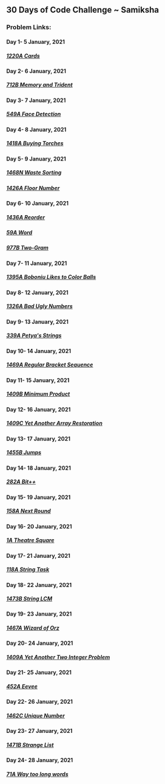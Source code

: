 
## 30 Days of Code Challenge ~ Samiksha

### Problem Links:

#### Day 1- 5 January, 2021
##### [1220A Cards](https://codeforces.com/problemset/problem/1220/A)

#### Day 2- 6 January, 2021
##### [712B Memory and Trident](https://codeforces.com/problemset/problem/712/B)

#### Day 3- 7 January, 2021
##### [549A Face Detection](https://codeforces.com/problemset/problem/549/A)

#### Day 4- 8 January, 2021
##### [1418A Buying Torches](https://codeforces.com/problemset/problem/1418/A)

#### Day 5- 9 January, 2021
##### [1468N Waste Sorting](https://codeforces.com/problemset/problem/1468/N)
##### [1426A Floor Number](https://codeforces.com/problemset/problem/1426/A)

#### Day 6- 10 January, 2021
##### [1436A Reorder](https://codeforces.com/problemset/problem/1436/A)
##### [59A Word](https://codeforces.com/problemset/problem/59/A)
##### [977B Two-Gram](https://codeforces.com/problemset/problem/977/B)

#### Day 7- 11 January, 2021
##### [1395A Boboniu Likes to Color Balls](https://codeforces.com/problemset/problem/1395/A)

#### Day 8- 12 January, 2021
##### [1326A Bad Ugly Numbers](https://codeforces.com/problemset/problem/1326/A)

#### Day 9- 13 January, 2021
##### [339A Petya's Strings](https://codeforces.com/problemset/problem/339/A)

#### Day 10- 14 January, 2021
##### [1469A Regular Bracket Sequence](https://codeforces.com/problemset/problem/1469/A)

#### Day 11- 15 January, 2021
##### [1409B Minimum Product](https://codeforces.com/problemset/problem/1409/B)

#### Day 12- 16 January, 2021
##### [1409C Yet Another Array Restoration](https://codeforces.com/problemset/problem/1409/C)

#### Day 13- 17 January, 2021
##### [1455B Jumps](https://codeforces.com/problemset/problem/1455/B)

#### Day 14- 18 January, 2021
##### [282A Bit++](https://codeforces.com/problemset/problem/282/A)

#### Day 15- 19 January, 2021
##### [158A Next Round](https://codeforces.com/problemset/problem/158/A)

#### Day 16- 20 January, 2021
##### [1A Theatre Square](https://codeforces.com/problemset/problem/1/A)

#### Day 17- 21 January, 2021
##### [118A String Task](https://codeforces.com/problemset/problem/118/A)

#### Day 18- 22 January, 2021
##### [1473B String LCM](https://codeforces.com/problemset/problem/1473/B)

#### Day 19- 23 January, 2021
##### [1467A Wizard of Orz](https://codeforces.com/problemset/problem/1467/A)

#### Day 20- 24 January, 2021
##### [1409A Yet Another Two Integer Problem](https://codeforces.com/problemset/problem/1409/A)

#### Day 21- 25 January, 2021
##### [452A Eevee](https://codeforces.com/problemset/problem/452/A)

#### Day 22- 26 January, 2021
##### [1462C Unique Number](https://codeforces.com/problemset/problem/1462/C)

#### Day 23- 27 January, 2021
##### [1471B Strange List](https://codeforces.com/problemset/problem/1471/B)

#### Day 24- 28 January, 2021
##### [71A Way too long words](https://codeforces.com/problemset/problem/71/A)
